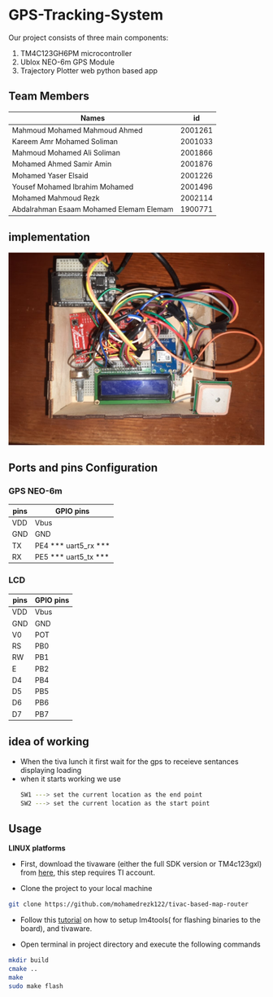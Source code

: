 # GPS-Tracking-System

Our project consists of three main components:
1.	TM4C123GH6PM microcontroller
2.	Ublox NEO-6m GPS Module
3.	Trajectory Plotter web python based app


## Team Members

Names | id
----- | ----
Mahmoud Mohamed Mahmoud Ahmed | 2001261
Kareem Amr Mohamed Soliman |2001033
Mahmoud Mohamed Ali Soliman  | 2001866
Mohamed Ahmed Samir Amin | 2001876
Mohamed Yaser Elsaid | 2001226
Yousef Mohamed Ibrahim Mohamed | 2001496
Mohamed Mahmoud Rezk | 2002114
Abdalrahman Esaam Mohamed Elemam Elemam | 1900771

## implementation
![](./img/1.jpeg)
## Ports and pins Configuration
### GPS NEO-6m
pins  | GPIO pins
----- | -------------
VDD | Vbus
GND | GND
TX | PE4 *** uart5_rx ***
RX | PE5 *** uart5_tx ***
### LCD
pins  | GPIO pins
----- | -------------
VDD | Vbus
GND | GND
V0  | POT 
RS  | PB0
RW  | PB1
E   | PB2
D4  | PB4
D5  | PB5
D6  | PB6
D7  | PB7  
## idea of working
- When the tiva lunch it first wait for the gps to receieve sentances displaying loading
- when it starts working we use 
  ``` bash
  SW1 ---> set the current location as the end point
  SW2 ---> set the current location as the start point
  ``` 
## Usage 

**LINUX platforms**

- First, download the tivaware (either the full SDK version or TM4c123gxl) from [here](https://www.ti.com/tool/SW-TM4C), this step requires TI account.

- Clone the project to your local machine
 ``` bash
git clone https://github.com/mohamedrezk122/tivac-based-map-router
 ```

- Follow this [tutorial](https://www.hackster.io/tcss/upload-code-to-ti-tm4c123-using-linux-cmake-and-lm4tools-c33cec) on how to setup lm4tools( for flashing binaries to the board), and tivaware.

- Open terminal in project directory and execute the following commands
``` bash
mkdir build
cmake ..
make 
sudo make flash   
```

